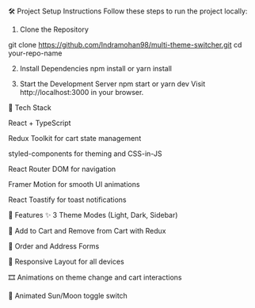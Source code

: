 🛠️ Project Setup Instructions
Follow these steps to run the project locally:

1. Clone the Repository

git clone https://github.com/Indramohan98/multi-theme-switcher.git
cd your-repo-name

2. Install Dependencies
npm install or yarn install

3. Start the Development Server
npm start or yarn dev
Visit http://localhost:3000 in your browser.


🧰 Tech Stack

React + TypeScript

Redux Toolkit for cart state management

styled-components for theming and CSS-in-JS

React Router DOM for navigation

Framer Motion for smooth UI animations

React Toastify for toast notifications


🎨 Features
✨ 3 Theme Modes (Light, Dark, Sidebar)

🛒 Add to Cart and Remove from Cart with Redux

🧾 Order and Address Forms

🧭 Responsive Layout for all devices

🎞️ Animations on theme change and cart interactions

🌙 Animated Sun/Moon toggle switch